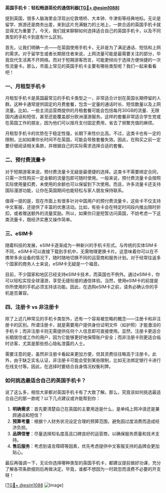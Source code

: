 **英国手机卡：轻松畅游英伦的通信利器[[TG💪+ @esim1088](https://t.me/s/esim1088)]**

提到英国，很多人脑海里会浮现出伦敦塔桥、大本钟、牛津街等经典地标。无论是留学、旅游还是商务出差，来到这片充满魅力的土地上，一款合适的英国手机卡就显得尤为重要了。今天，我们就来聊聊如何选择适合自己的英国手机卡，以及不同类型的手机卡到底有什么区别。

首先，让我们明确一点——在英国使用手机卡，无非是为了满足通话、短信和上网的需求。对于留学生或者长期居住者来说，上网流量可能是最需要关注的部分，毕竟现代生活离不开网络。而对于短期游客而言，可能更倾向于选择方便快捷的一次性流量卡。那么，市面上常见的英国手机卡主要有哪些类型呢？我们一起来看看吧！

### 一、月租型手机卡

月租型手机卡是英国最常见的手机卡类型之一，非常适合计划在英国长期停留的人群。这种卡通常提供固定的月费套餐，包含一定量的通话时长、短信数量以及上网流量。比如，一些主流运营商提供的月租套餐可能会包括每月30GB的流量、无限国内通话和短信，甚至还能覆盖部分欧洲漫游服务。这样的套餐非常适合学生党或在英国工作的朋友，因为他们可以按月支付固定费用，省去了频繁充值的麻烦。

月租型手机卡的优势在于稳定性强，长期下来性价比高。不过，这类卡也有一定的限制，比如如果你长时间不在英国，可能会导致套餐失效。因此，在购买之前一定要仔细阅读相关条款，并根据自己的实际需求选择合适的套餐。

### 二、预付费流量卡

对于短期游客来说，预付费流量卡无疑是最便捷的选择。这类卡不需要绑定合同，只需一次性购买一定金额的流量包即可随时使用。一般来说，预付费流量卡会按照实际使用量扣费，未使用的余额也可以保留到下次使用。而且，许多流量卡还支持国际漫游功能，让你在英国期间也能轻松与家人朋友保持联系。

值得一提的是，现在市面上有很多针对中国用户的预付费流量卡，这些卡不仅支持中文客服，还提供了丰富的优惠活动。比如，有些卡会在特定时间段内推出限时折扣，或者赠送额外的流量奖励。所以，如果你只是短暂访问英国，不妨考虑一下这类流量卡，既经济实惠又操作简单。

### 三、eSIM卡

随着科技的发展，eSIM卡逐渐成为一种新兴的手机卡形式。与传统的实体SIM卡不同，eSIM卡可以直接下载到手机中，无需物理更换卡片。这意味着你可以在不携带多余设备的情况下，随时随地切换不同的运营商和服务计划。对于经常往返多个国家的商务人士来说，eSIM卡无疑是一个福音。

目前，不少国家和地区已经支持eSIM卡技术，而英国也不例外。通过eSIM卡，你可以轻松实现全球漫游，享受无缝衔接的通信体验。当然，使用eSIM卡的前提是你所使用的手机必须支持该功能。因此，在选购eSIM卡之前，请务必确认你的手机是否兼容。

### 四、注册卡 vs 非注册卡

除了上述几种常见的手机卡类型外，还有一个容易被忽略的概念——注册卡和非注册卡的区别。所谓注册卡，就是需要用户提供身份证明文件（如护照）才能激活的手机卡；而非注册卡则无需提供任何个人信息即可直接使用。显然，注册卡更适合长期居住或工作的用户，因为它能够更好地保障账户安全；而非注册卡则更适合临时访客，尤其是那些担心隐私泄露的人士。

需要注意的是，虽然非注册卡看起来更加方便，但其资费往往略高于注册卡。此外，由于缺乏实名认证，非注册卡可能会受到某些限制，比如无法绑定银行卡进行在线支付等。因此，在选择时要结合自身情况权衡利弊。

### 如何挑选最适合自己的英国手机卡？

说了这么多，相信大家都对英国手机卡有了大致了解。那么，究竟该如何挑选最适合自己的那一款呢？以下几点建议或许能帮到你：

1. **明确需求**：首先要清楚自己在英国的主要用途是什么，是单纯上网冲浪还是兼顾通话和短信？
2. **预算考量**：根据个人财务状况设定合理的预算范围，避免因过度消费而造成经济负担。
3. **品牌信誉**：尽量选择知名度高且口碑良好的运营商，以确保服务质量和技术支持。
4. **售后服务**：考虑到语言障碍等因素，优先考虑提供中文客服支持的品牌会更加贴心。

最后再强调一下，无论你选择哪种类型的英国手机卡，都建议提前做好功课，充分了解各项条款细则后再做决定。毕竟，谁都不想因为一时疏忽而浪费不必要的开支呀！

[[TG💪+ @esim1088](https://t.me/s/esim1088) ![Image](https://i.postimg.cc/4NQfJmqS/Snipaste-2025-05-13-00-14-12.png)]